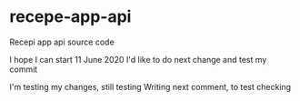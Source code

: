 # recepe-app-api
Recepi app api source code

I hope I can start 11 June 2020
I'd like to do next change and test my commit

I'm testing my changes, still testing
Writing next comment, to test checking